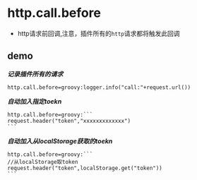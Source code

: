 # http.call.before

- http请求前回调,注意，插件所有的`http`请求都将触发此回调

## demo

***记录插件所有的请求***

```properties
http.call.before=groovy:logger.info("call:"+request.url())
```

***自动加入指定toekn***

``````properties
http.call.before=groovy:```
request.header("token","xxxxxxxxxxxxx")
```
``````

***自动加入从localStorage获取的toekn***

``````properties
http.call.before=groovy:```
//从localStorage取token
request.header("token",localStorage.get("token"))
```
``````
